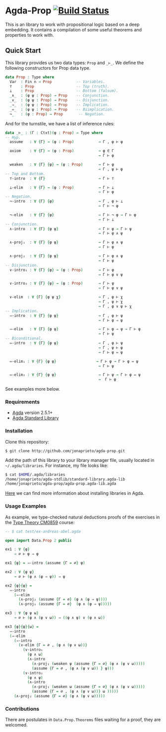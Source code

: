 # Agda-Prop [![Build Status](https://travis-ci.org/jonaprieto/agda-prop.svg?branch=master)](https://travis-ci.org/jonaprieto/agda-prop)
This is an library to work with propositional logic based on a deep embedding.
It contains a compilation of some useful theorems and properties to work with.

## Quick Start

This library provides us two data types: `Prop` and `_⊢_`.
We define the following constructors for Prop data type.

```agda
data Prop : Type where
  Var  : Fin n → Prop           -- Variables.
  ⊤    : Prop                   -- Top (truth).
  ⊥    : Prop                   -- Bottom (falsum).
  _∧_  : (φ ψ : Prop) → Prop    -- Conjunction.
  _∨_  : (φ ψ : Prop) → Prop    -- Disjunction.
  _⇒_  : (φ ψ : Prop) → Prop    -- Implication.
  _⇔_  : (φ ψ : Prop) → Prop    -- Biimplication.
  ¬_   : (φ : Prop) → Prop       -- Negation.
```
And for the turnstile, we have a list of inference rules:

```agda
data _⊢_ : (Γ : Ctxt)(φ : Prop) → Type where
-- Hyp.
  assume   : ∀ {Γ} → (φ : Prop)           → Γ , φ ⊢ φ

  axiom    : ∀ {Γ} → (φ : Prop)           → φ ∈ Γ
                                          → Γ ⊢ φ

  weaken   : ∀ {Γ} {φ} → (ψ : Prop)       → Γ ⊢ φ
                                          → Γ , ψ ⊢ φ
-- Top and Bottom.
  ⊤-intro  : ∀ {Γ}                        → Γ ⊢ ⊤

  ⊥-elim   : ∀ {Γ} → (φ : Prop)           → Γ ⊢ ⊥
                                          → Γ ⊢ φ
-- Negation.
  ¬-intro  : ∀ {Γ} {φ}                    → Γ , φ ⊢ ⊥
                                          → Γ ⊢ ¬ φ

  ¬-elim   : ∀ {Γ} {φ}                    → Γ ⊢ ¬ φ → Γ ⊢ φ
                                          → Γ ⊢ ⊥
-- Conjunction.
  ∧-intro  : ∀ {Γ} {φ ψ}                  → Γ ⊢ φ → Γ ⊢ ψ
                                          → Γ ⊢ φ ∧ ψ

  ∧-proj₁  : ∀ {Γ} {φ ψ}                  → Γ ⊢ φ ∧ ψ
                                          → Γ ⊢ φ

  ∧-proj₂  : ∀ {Γ} {φ ψ}                  → Γ ⊢ φ ∧ ψ
                                          → Γ ⊢ ψ
-- Disjunction.
  ∨-intro₁ : ∀ {Γ} {φ} → (ψ : Prop)       → Γ ⊢ φ
                                          → Γ ⊢ φ ∨ ψ

  ∨-intro₂ : ∀ {Γ} {ψ} → (φ : Prop)       → Γ ⊢ ψ
                                          → Γ ⊢ φ ∨ ψ

  ∨-elim  : ∀ {Γ} {φ ψ χ}                 → Γ , φ ⊢ χ
                                          → Γ , ψ ⊢ χ
                                          → Γ , φ ∨ ψ ⊢ χ
-- Implication.
  ⇒-intro  : ∀ {Γ} {φ ψ}                  → Γ , φ ⊢ ψ
                                          → Γ ⊢ φ ⇒ ψ

  ⇒-elim   : ∀ {Γ} {φ ψ}                  → Γ ⊢ φ ⇒ ψ → Γ ⊢ φ
                                          → Γ ⊢ ψ
-- Biconditional.
  ⇔-intro  : ∀ {Γ} {φ ψ}                  → Γ , φ ⊢ ψ
                                          → Γ , ψ ⊢ φ
                                          → Γ ⊢ φ ⇔ ψ

  ⇔-elim₁ : ∀ {Γ} {φ ψ}                  → Γ ⊢ φ → Γ ⊢ φ ⇔ ψ
                                          → Γ ⊢ ψ

  ⇔-elim₂ : ∀ {Γ} {φ ψ}                   → Γ ⊢ ψ → Γ ⊢ φ ⇔ ψ
                                          →  Γ ⊢ φ
```

See examples more below.

### Requirements

* [Agda](https://github.com/agda/agda) version 2.5.1+
* [Agda Standard Library](https://github.com/agda/agda-stdlib/)

### Installation

Clone this repository:

```
$ git clone http://github.com/jonaprieto/agda-prop.git
```

Add the path of this library to your library manager file, usually
located in `~/.agda/libraries`. For instance, my file looks like:

```bash
$ cat $HOME/.agda/libraries
/home/jonaprieto/agda-stdlib/standard-library.agda-lib
/home/jonaprieto/agda-prop/agda-prop.agda-lib.agda
```

[Here](http://agda.readthedocs.io/en/latest/tools/package-system.html#installing-libraries)
we can find more information about installing libraries in Agda.

### Usage Examples

As example, we type-checked natural deductions proofs of the exercises in the
[Type Theory CM0859](http://www1.eafit.edu.co/asr/courses/type-theory-CM0859/exercises.pdf)
course:

```agda
-- $ cat test/ex-andreas-abel.agda

open import Data.Prop 2 public

ex1 : ∀ {φ}
    → ∅ ⊢ φ ⇒ φ

ex1 {φ} = ⇒-intro (assume {Γ = ∅} φ)

ex2 : ∀ {φ ψ}
    → ∅ ⊢ (φ ∧ (φ ⇒ ψ)) ⇒ ψ

ex2 {φ}{ψ} =
  ⇒-intro
    (⇒-elim
      (∧-proj₂ (assume {Γ = ∅} (φ ∧ (φ ⇒ ψ))))
      (∧-proj₁ (assume {Γ = ∅}  (φ ∧ (φ ⇒ ψ)))))

ex3 : ∀ {φ ψ ω}
    → ∅ ⊢ (φ ∧ (ψ ∨ ω)) ⇒ ((φ ∧ ψ) ∨ (φ ∧ ω))

ex3 {φ}{ψ}{ω} =
  ⇒-intro
  (⇒-elim
    (⇒-intro
      (∨-elim {Γ = ∅ , (φ ∧ (ψ ∨ ω))}
        (∨-intro₁
          (φ ∧ ω)
          (∧-intro
            (∧-proj₁ (weaken ψ (assume {Γ = ∅} (φ ∧ (ψ ∨ ω)))))
            (assume {Γ = ∅ , (φ ∧ (ψ ∨ ω)) } ψ)))
        (∨-intro₂
          (φ ∧ ψ)
          (∧-intro
            (∧-proj₁ (weaken ω (assume {Γ = ∅} (φ ∧ (ψ ∨ ω)))))
            (assume {Γ = ∅ , (φ ∧ (ψ ∨ ω))} ω )))))
    (∧-proj₂ (assume {Γ = ∅} (φ ∧ (ψ ∨ ω)))))

```

### Contributions

There are postulates in `Data.Prop.Theorems` files waiting for a proof,
they are welcomed.
